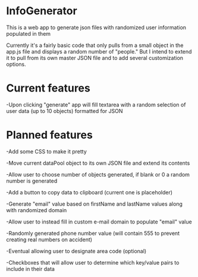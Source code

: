 # InfoGenerator
This is a web app to generate json files with randomized user information populated in them

Currently it's a fairly basic code that only pulls from a small object in the app.js file and displays a random number of "people." But I intend to extend it to pull from its own master JSON file and to add several customization options.

# Current features
-Upon clicking "generate" app will fill textarea with a random selection of user data (up to 10 objects) formatted for JSON

# Planned features
-Add some CSS to make it pretty

-Move current dataPool object to its own JSON file and extend its contents

-Allow user to choose number of objects generated, if blank or 0 a random number is generated

-Add a button to copy data to clipboard (current one is placeholder)

-Generate "email" value based on firstName and lastName values along with randomized domain

  -Allow user to instead fill in custom e-mail domain to populate "email" value

-Randomly generated phone number value (will contain 555 to prevent creating real numbers on accident)

  -Eventual allowing user to designate area code (optional)

-Checkboxes that will allow user to determine which key/value pairs to include in their data

